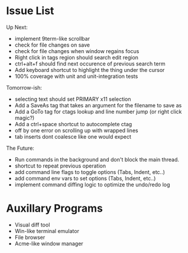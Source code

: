 # Issue List

Up Next:

* implement 9term-like scrollbar
* check for file changes on save
* check for file changes when window regains focus
* Right click in tags region should search edit region
* ctrl+alt+f should find next occurence of previous search term
* Add keyboard shortcut to highlight the thing under the cursor
* 100% coverage with unit and unit-integration tests

Tomorrow-ish:

* selecting text should set PRIMARY x11 selection
* Add a SaveAs tag that takes an argument for the filename to save as
* Add a GoTo tag for ctags lookup and line number jump (or right click magic?) 
* Add a ctrl+space shortcut to autocomplete ctag
* off by one error on scrolling up with wrapped lines
* tab inserts dont coalesce like one would expect

The Future:

* Run commands in the background and don't block the main thread.
* shortcut to repeat previous operation
* add command line flags to toggle options (Tabs, Indent, etc..)
* add command env vars to set options (Tabs, Indent, etc..)
* implement command diffing logic to optimize the undo/redo log

# Auxillary Programs

* Visual diff tool
* Win-like terminal emulator
* File browser
* Acme-like window manager
